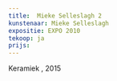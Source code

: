 ```yaml
---
title:  Mieke Selleslagh 2
kunstenaar: Mieke Selleslagh
expositie: EXPO 2010
tekoop: ja
prijs:
---
```


Keramiek , 2015
